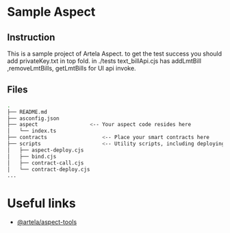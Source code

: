 
# Sample Aspect

## Instruction

This is a sample project of Artela Aspect. to get the test success you should add privateKey.txt in top fold.
in ./tests text_billApi.cjs has addLmtBill ,removeLmtBills, getLmtBills for UI api invoke.

## Files

```bash
.
├── README.md
├── asconfig.json
├── aspect                 <-- Your aspect code resides here
│   └── index.ts
├── contracts                  <-- Place your smart contracts here
├── scripts                    <-- Utility scripts, including deploying, binding and etc.
│   ├── aspect-deploy.cjs
│   ├── bind.cjs
│   ├── contract-call.cjs
│   └── contract-deploy.cjs
...
```

# Useful links

* [@artela/aspect-tools](https://docs.artela.network/develop/reference/aspect-tool/overview)

